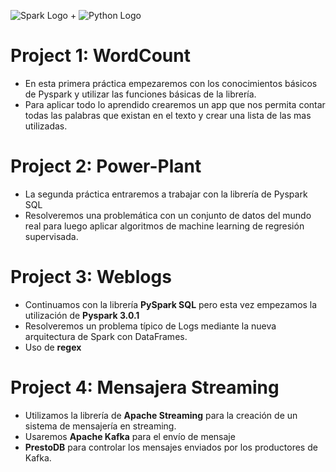 ![Spark Logo](http://spark-mooc.github.io/web-assets/images/ta_Spark-logo-small.png) + ![Python Logo](http://spark-mooc.github.io/web-assets/images/python-logo-master-v3-TM-flattened_small.png)


# Project 1: WordCount

- En esta primera práctica empezaremos con los conocimientos básicos de Pyspark y utilizar las funciones básicas de la librería.
- Para aplicar todo lo aprendido crearemos un app que nos permita contar todas las palabras que existan en el texto y crear una lista de las mas utilizadas.

# Project 2: Power-Plant

- La segunda práctica entraremos a trabajar con la librería de Pyspark SQL 
- Resolveremos una problemática con un conjunto de datos del mundo real para luego aplicar algoritmos de machine learning de regresión supervisada.

# Project 3: Weblogs

- Continuamos con la librería **PySpark SQL** pero esta vez empezamos la utilización de **Pyspark 3.0.1**
- Resolveremos un problema típico de Logs mediante la nueva arquitectura de Spark con DataFrames.
- Uso de **regex**

# Project 4: Mensajera Streaming

- Utilizamos la librería de **Apache Streaming** para la creación de un sistema de mensajería en streaming.
- Usaremos **Apache Kafka** para el envío de mensaje
- **PrestoDB** para controlar los mensajes enviados por los productores de Kafka.
